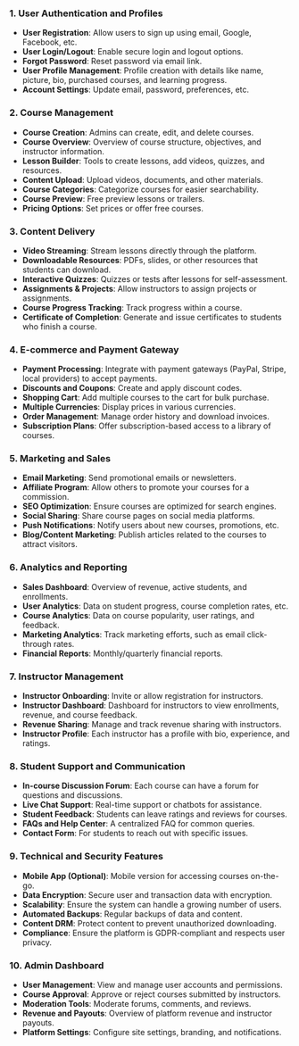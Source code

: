 
### 1. **User Authentication and Profiles**
   - **User Registration**: Allow users to sign up using email, Google, Facebook, etc.
   - **User Login/Logout**: Enable secure login and logout options.
   - **Forgot Password**: Reset password via email link.
   - **User Profile Management**: Profile creation with details like name, picture, bio, purchased courses, and learning progress.
   - **Account Settings**: Update email, password, preferences, etc.

### 2. **Course Management**
   - **Course Creation**: Admins can create, edit, and delete courses.
   - **Course Overview**: Overview of course structure, objectives, and instructor information.
   - **Lesson Builder**: Tools to create lessons, add videos, quizzes, and resources.
   - **Content Upload**: Upload videos, documents, and other materials.
   - **Course Categories**: Categorize courses for easier searchability.
   - **Course Preview**: Free preview lessons or trailers.
   - **Pricing Options**: Set prices or offer free courses.

### 3. **Content Delivery**
   - **Video Streaming**: Stream lessons directly through the platform.
   - **Downloadable Resources**: PDFs, slides, or other resources that students can download.
   - **Interactive Quizzes**: Quizzes or tests after lessons for self-assessment.
   - **Assignments & Projects**: Allow instructors to assign projects or assignments.
   - **Course Progress Tracking**: Track progress within a course.
   - **Certificate of Completion**: Generate and issue certificates to students who finish a course.

### 4. **E-commerce and Payment Gateway**
   - **Payment Processing**: Integrate with payment gateways (PayPal, Stripe, local providers) to accept payments.
   - **Discounts and Coupons**: Create and apply discount codes.
   - **Shopping Cart**: Add multiple courses to the cart for bulk purchase.
   - **Multiple Currencies**: Display prices in various currencies.
   - **Order Management**: Manage order history and download invoices.
   - **Subscription Plans**: Offer subscription-based access to a library of courses.

### 5. **Marketing and Sales**
   - **Email Marketing**: Send promotional emails or newsletters.
   - **Affiliate Program**: Allow others to promote your courses for a commission.
   - **SEO Optimization**: Ensure courses are optimized for search engines.
   - **Social Sharing**: Share course pages on social media platforms.
   - **Push Notifications**: Notify users about new courses, promotions, etc.
   - **Blog/Content Marketing**: Publish articles related to the courses to attract visitors.

### 6. **Analytics and Reporting**
   - **Sales Dashboard**: Overview of revenue, active students, and enrollments.
   - **User Analytics**: Data on student progress, course completion rates, etc.
   - **Course Analytics**: Data on course popularity, user ratings, and feedback.
   - **Marketing Analytics**: Track marketing efforts, such as email click-through rates.
   - **Financial Reports**: Monthly/quarterly financial reports.

### 7. **Instructor Management**
   - **Instructor Onboarding**: Invite or allow registration for instructors.
   - **Instructor Dashboard**: Dashboard for instructors to view enrollments, revenue, and course feedback.
   - **Revenue Sharing**: Manage and track revenue sharing with instructors.
   - **Instructor Profile**: Each instructor has a profile with bio, experience, and ratings.

### 8. **Student Support and Communication**
   - **In-course Discussion Forum**: Each course can have a forum for questions and discussions.
   - **Live Chat Support**: Real-time support or chatbots for assistance.
   - **Student Feedback**: Students can leave ratings and reviews for courses.
   - **FAQs and Help Center**: A centralized FAQ for common queries.
   - **Contact Form**: For students to reach out with specific issues.

### 9. **Technical and Security Features**
   - **Mobile App (Optional)**: Mobile version for accessing courses on-the-go.
   - **Data Encryption**: Secure user and transaction data with encryption.
   - **Scalability**: Ensure the system can handle a growing number of users.
   - **Automated Backups**: Regular backups of data and content.
   - **Content DRM**: Protect content to prevent unauthorized downloading.
   - **Compliance**: Ensure the platform is GDPR-compliant and respects user privacy.

### 10. **Admin Dashboard**
   - **User Management**: View and manage user accounts and permissions.
   - **Course Approval**: Approve or reject courses submitted by instructors.
   - **Moderation Tools**: Moderate forums, comments, and reviews.
   - **Revenue and Payouts**: Overview of platform revenue and instructor payouts.
   - **Platform Settings**: Configure site settings, branding, and notifications.

